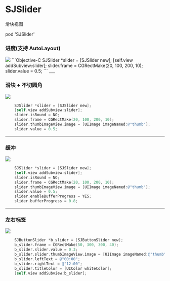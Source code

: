 # SJSlider
滑块视图     

pod 'SJSlider'    

### 进度(支持 AutoLayout)
<img src = "https://github.com/changsanjiang/SJSlider/blob/master/SJSliderProjectFile/SJSlider/WechatIMG88.jpeg" >
```Objective-C    
    SJSlider *slider = [SJSlider new];
    [self.view addSubview:slider];
    slider.frame = CGRectMake(20, 100, 200, 10);
    slider.value = 0.5;
```    
___   

### 滑块 + 不切圆角
<img src = "https://github.com/changsanjiang/SJSlider/blob/master/SJSliderProjectFile/SJSlider/WechatIMG88.jpeg">    

```Objective-C    
    SJSlider *slider = [SJSlider new];
    [self.view addSubview:slider];
    slider.isRound = NO;
    slider.frame = CGRectMake(20, 100, 200, 10);
    slider.thumbImageView.image = [UIImage imageNamed:@"thumb"];
    slider.value = 0.5;
```
___    

### 缓冲
<img src = "https://github.com/changsanjiang/SJSlider/blob/master/SJSliderProjectFile/SJSlider/WechatIMG87.jpeg">    

```Objective-C    
    SJSlider *slider = [SJSlider new];
    [self.view addSubview:slider];
    slider.isRound = NO;
    slider.frame = CGRectMake(20, 100, 200, 10);
    slider.thumbImageView.image = [UIImage imageNamed:@"thumb"];
    slider.value = 0.5;
    slider.enableBufferProgress = YES;
    slider.bufferProgress = 0.8;
```
___    

### 左右标签
<img src = "https://github.com/changsanjiang/SJSlider/blob/master/SJSliderProjectFile/SJSlider/WechatIMG89.jpeg">    

```Objective-C    
    SJButtonSlider *b_slider = [SJButtonSlider new];
    b_slider.frame = CGRectMake(50, 300, 300, 40);
    b_slider.slider.value = 0.3;
    b_slider.slider.thumbImageView.image = [UIImage imageNamed:@"thumb"];
    b_slider.leftText = @"00:00";
    b_slider.rightText = @"12:00";
    b_slider.titleColor = [UIColor whiteColor];
    [self.view addSubview:b_slider];
```
